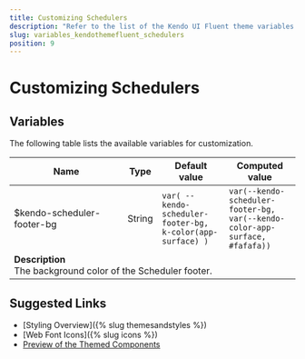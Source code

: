```yaml
---
title: Customizing Schedulers
description: "Refer to the list of the Kendo UI Fluent theme variables available for customization."
slug: variables_kendothemefluent_schedulers
position: 9
---
```


# Customizing Schedulers

## Variables

The following table lists the available variables for customization.

<table class="theme-variables">
    <colgroup>
    <col style="width: 200px; white-space:nowrap;" />
    <col />
    <col />
    <col />
</colgroup>
<thead>
    <tr>
        <th>Name</th>
        <th>Type</th>
        <th>Default value</th>
        <th>Computed value</th>
    </tr>
</thead>
<tbody>
        <tr>
    <td>$kendo-scheduler-footer-bg</td>
    <td>String</td>
    <td><code>var( --kendo-scheduler-footer-bg, k-color(app-surface) )</code></td>
    <td><code>var(--kendo-scheduler-footer-bg, var(--kendo-color-app-surface, #fafafa))</code></td>
</tr>
<tr>
    <td colspan="4" class="theme-variables-description-container"><div><b>Description</b><div class="theme-variables-description">The background color of the Scheduler footer.</div></div>
    </td>
</tr>
</tbody>
</table>

## Suggested Links

* [Styling Overview]({% slug themesandstyles %})
* [Web Font Icons]({% slug icons %})
* [Preview of the Themed Components](../)

